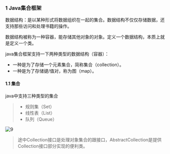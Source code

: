 ### 1 Java集合框架

数据结构：是以某种形式将数据组织在一起的集合。数据结构不仅仅存储数据，还支持那些访问和处理书籍的操作。

数据结构被称为一种容器，能存储其他对象的对象。定义一个数据结构，本质上就是定义一个类。

java集合框架支持一下两种类型的数据结构（容器）：

- 一种是为了存储一个元素集合，简称集合（collection）。
- 一种是为了存储键/值对，称为图（map）。

#### 1.1 集合

java中支持三种类型的集合

> - 规则集（Set）
> - 线性表（List）
> - 队列（Queue）

![9](https://github.com/LQ55/notes/blob/master/%E4%BB%93%E5%BA%93%E5%9B%BE%E5%BA%93/9.png)

> 途中Collection接口是处理对象集合的跟接口，AbstractCollection是提供Collection接口部分实现的便利类。